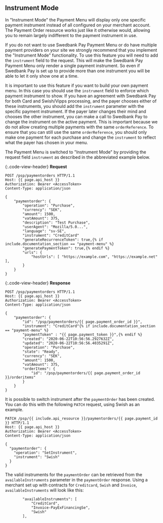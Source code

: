 
## Instrument Mode

In "Instrument Mode" the Payment Menu will display only one specific payment
instrument instead of all configured on your merchant account. The Payment Order
resource works just like it otherwise would, allowing you to remain largely
indifferent to the payment instrument in use.

If you do not want to use Swedbank Pay Payment Menu or do have multiple payment
providers on your site we strongly recommend that you implement the "Instrument
Mode" functionality. To use this feature you will need to add the `instrument`
field to the request. This will make the  Swedbank Pay Payment Menu only render
a single payment instrument. So even if Swedbank Pay is set up to provide more
than one instrument you will be able to let it only show one at a time.

It is important to use this feature if you want to build your own payment menu.
In this case you should use the `instrument` field to enforce which payment
instrument to show. If you have an agreement with Swedbank Pay for both Card and
Swish/Vipps processing, and the payer chooses either of these instruments, you
should add the `instrument` parameter with the specific payment instrument. If
the payer later changes their mind and chooses the other instrument, you can
make a call to Swedbank Pay to change the instrument on the active payment. This
is important because we do not allow creating multiple payments with the same
`orderReference`. To ensure that you can still use the same `orderReference`,
you should only make one payment for each purchase and change the `instrument`
to reflect what the payer has chosen in your menu.

The Payment Menu is switched to "Instrument Mode" by providing the request field
`instrument` as described in the abbreviated example below.

{:.code-view-header}
**Request**

```http
POST /psp/paymentorders HTTP/1.1
Host: {{ page.api_host }}
Authorization: Bearer <AccessToken>
Content-Type: application/json

{
    "paymentorder": {
        "operation": "Purchase",
        "currency": "SEK",
        "amount": 1500,
        "vatAmount": 375,
        "description": "Test Purchase",
        "userAgent": "Mozilla/5.0...",
        "language": "sv-SE",
        "instrument": "CreditCard"
        "generateRecurrenceToken": true,{% if include.documentation_section == "payment-menu" %}
        "generatePaymentToken": true,{% endif %}
        "urls": {
            "hostUrls": [ "https://example.com", "https://example.net" ],
        }
    }
}
```

{:.code-view-header}
**Response**

```http
POST /psp/paymentorders HTTP/1.1
Host: {{ page.api_host }}
Authorization: Bearer <AccessToken>
Content-Type: application/json

{
    "paymentorder": {
        "id": "/psp/paymentorders/{{ page.payment_order_id }}",
        "instrument": "CreditCard"{% if include.documentation_section == "payment-menu" %}
        "paymentToken" : "{{ page.payment_token }}",{% endif %}
        "created": "2020-06-22T10:56:56.2927632Z",
        "updated": "2020-06-22T10:56:56.4035291Z",
        "operation": "Purchase",
        "state": "Ready",
        "currency": "SEK",
        "amount": 1500,
        "vatAmount": 375,
        "orderItems": {
            "id": "/psp/paymentorders/{{ page.payment_order_id }}/orderitems"
        }
    }
}
```

It is possible to switch instrument after the `paymentOrder` has been created.
You can do this with the following `PATCH` request, using Swish as an example.

```http
PATCH /psp/{{ include.api_resource }}/paymentorders/{{ page.payment_id }} HTTP/1.1
Host: {{ page.api_host }}
Authorization: Bearer <AccessToken>
Content-Type: application/json

{
  "paymentorder": {
    "operation": "SetInstrument",
    "instrument": "Swish"
  }
}
```

The valid instruments for the `paymentOrder` can be retrieved from the
`availableInstruments` parameter in the `paymentOrder` response. Using a
merchant set up with contracts for `Creditcard`, `Swish` and `Invoice`,
`availableInstruments` will look like this:

```
        "availableInstruments": [
            "CreditCard",
            "Invoice-PayExFinancingSe",
            "Swish"
        ],
```
